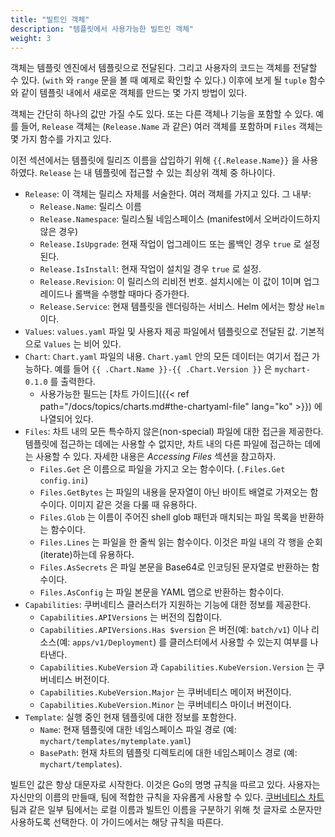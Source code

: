 ```yaml
---
title: "빌트인 객체"
description: "템플릿에서 사용가능한 빌트인 객체"
weight: 3
---
```


객체는 템플릿 엔진에서 템플릿으로 전달된다. 그리고 사용자의 코드는 
객체를 전달할 수 있다. (`with` 와 `range` 문을 볼 때 
예제로 확인할 수 있다.) 이후에 보게 될 `tuple` 함수와 같이 
템플릿 내에서 새로운 객체를 만드는 몇 가지 방법이 있다.

객체는 간단히 하나의 값만 가질 수도 있다. 또는 다른 
객체나 기능을 포함할 수 있다. 예를 들어, `Release` 객체는 
(`Release.Name` 과 같은) 여러 객체를 포함하며 `Files` 객체는 몇 가지 함수를 가지고 있다.

이전 섹션에서는 템플릿에 릴리즈 이름을 삽입하기 위해
`{{.Release.Name}}` 을 사용하였다. `Release` 는 내 템플릿에
접근할 수 있는 최상위 객체 중 하나이다.

- `Release`: 이 객체는 릴리스 자체를 서술한다. 여러 객체를 가지고 있다.
  그 내부:
  - `Release.Name`: 릴리스 이름
  - `Release.Namespace`: 릴리스될 네임스페이스 (manifest에서
    오버라이드하지 않은 경우)
  - `Release.IsUpgrade`: 현재 작업이 업그레이드 또는 롤백인
    경우 `true` 로 설정된다.
  - `Release.IsInstall`: 현재 작업이 설치일
    경우 `true` 로 설정.
  - `Release.Revision`: 이 릴리스의 리비전 번호. 설치시에는 이 값이 
    1이며 업그레이드나 롤백을 수행할 때마다 증가한다.
  - `Release.Service`: 현재 템플릿을 렌더링하는 서비스. Helm 에서는
    항상 `Helm` 이다.
- `Values`: `values.yaml` 파일 및 사용자 제공 파일에서 템플릿으로 
  전달된 값. 기본적으로 `Values` 는 비어 있다.
- `Chart`: `Chart.yaml` 파일의 내용. `Chart.yaml` 안의 모든 데이터는 여기서 
  접근 가능하다. 예를 들어 `{{ .Chart.Name }}-{{ .Chart.Version }}` 은 
  `mychart-0.1.0` 를 출력한다.
  - 사용가능한 필드는 [차트 가이드]({{< ref path="/docs/topics/charts.md#the-chartyaml-file" lang="ko" >}})
    에 나열되어 있다.
- `Files`: 차트 내의 모든 특수하지 않은(non-special) 파일에 대한 접근을 제공한다.
  템플릿에 접근하는 데에는 사용할 수 없지만, 차트 내의 다른 파일에 접근하는 데에는 사용할 수 있다.
  자세한 내용은 _Accessing Files_ 섹션을 참고하자.
  - `Files.Get` 은 이름으로 파일을 가지고 오는 함수이다. (`.Files.Get
    config.ini`)
  - `Files.GetBytes` 는 파일의 내용을 문자열이 아닌 
    바이트 배열로 가져오는 함수이다. 이미지 같은 것을
    다룰 때 유용하다.
  - `Files.Glob` 는 이름이 주어진 shell glob 패턴과 
    매치되는 파일 목록을 반환하는 함수이다.
  - `Files.Lines` 는 파일을 한 줄씩 읽는 함수이다. 이것은
    파일 내의 각 행을 순회(iterate)하는데 유용하다.
  - `Files.AsSecrets` 은 파일 본문을 Base64로 인코딩된 문자열로 반환하는
    함수이다.
  - `Files.AsConfig` 는 파일 본문을 YAML 맵으로 반환하는 함수이다.
- `Capabilities`: 쿠버네티스 클러스터가 지원하는 기능에 대한
  정보를 제공한다.
  - `Capabilities.APIVersions` 는 버전의 집합이다.
  - `Capabilities.APIVersions.Has $version` 은 버전(예:
    `batch/v1`) 이나 리소스(예: `apps/v1/Deployment`) 를 클러스터에서 사용할 수 있는지
    여부를 나타낸다.
  - `Capabilities.KubeVersion` 과 `Capabilities.KubeVersion.Version` 는 쿠버네티스 버전이다.
  - `Capabilities.KubeVersion.Major` 는 쿠버네티스 메이저 버전이다.
  - `Capabilities.KubeVersion.Minor` 는 쿠버네티스 마이너 버전이다.
- `Template`: 실행 중인 현재 템플릿에 대한 정보를
  포함한다.
  - `Name`: 현재 템플릿에 대한 네임스페이스 파일 경로 (예:
    `mychart/templates/mytemplate.yaml`)
  - `BasePath`: 현재 차트의 템플릿 디렉토리에 대한 네임스페이스 경로
    (예: `mychart/templates`).

빌트인 값은 항상 대문자로 시작한다. 이것은 Go의 명명 규칙을 
따르고 있다. 사용자는 자신만의 이름의 만들때, 팀에 적합한 
규칙을 자유롭게 사용할 수 있다. [쿠버네티스 차트](https://github.com/helm/charts) 
팀과 같은 일부 팀에서는 로컬 이름과 빌트인 이름을 구분하기 위해 
첫 글자로 소문자만 사용하도록 선택한다. 이 가이드에서는 
해당 규칙을 따른다.
